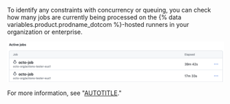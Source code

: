 To identify any constraints with concurrency or queuing, you can check how many jobs are currently being processed on the {% data variables.product.prodname_dotcom %}-hosted runners in your organization or enterprise. 

![Screenshot of a list of active jobs](/assets/images/help/settings/actions-runner-active-jobs.png)

For more information, see "[AUTOTITLE](/actions/using-github-hosted-runners/monitoring-your-current-jobs)."
